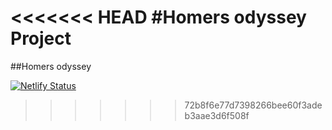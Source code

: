 <<<<<<< HEAD
#Homers odyssey Project
=======
##Homers odyssey

[![Netlify Status](https://api.netlify.com/api/v1/badges/e8d39e33-18a7-47a3-8c04-3a5ab5a901af/deploy-status)](https://app.netlify.com/sites/homers-react/deploys)
>>>>>>> 72b8f6e77d7398266bee60f3adeb3aae3d6f508f
